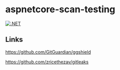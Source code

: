 # aspnetcore-scan-testing

[![.NET](https://github.com/damienbod/aspnetcore-scan-testing/actions/workflows/dotnet.yml/badge.svg)](https://github.com/damienbod/aspnetcore-scan-testing/actions/workflows/dotnet.yml)


## Links

https://github.com/GitGuardian/ggshield

https://github.com/zricethezav/gitleaks